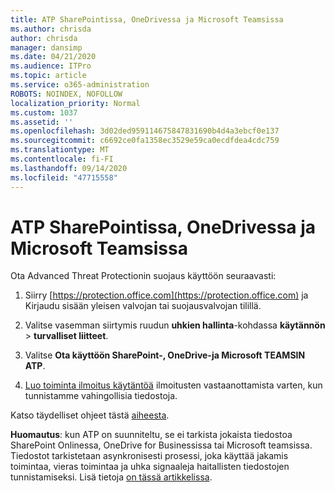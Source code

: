 ```yaml
---
title: ATP SharePointissa, OneDrivessa ja Microsoft Teamsissa
ms.author: chrisda
author: chrisda
manager: dansimp
ms.date: 04/21/2020
ms.audience: ITPro
ms.topic: article
ms.service: o365-administration
ROBOTS: NOINDEX, NOFOLLOW
localization_priority: Normal
ms.custom: 1037
ms.assetid: ''
ms.openlocfilehash: 3d02ded959114675847831690b4d4a3ebcf0e137
ms.sourcegitcommit: c6692ce0fa1358ec3529e59ca0ecdfdea4cdc759
ms.translationtype: MT
ms.contentlocale: fi-FI
ms.lasthandoff: 09/14/2020
ms.locfileid: "47715558"
---
```

# <a name="atp-for-sharepoint-onedrive-and-microsoft-teams"></a>ATP SharePointissa, OneDrivessa ja Microsoft Teamsissa

Ota Advanced Threat Protectionin suojaus käyttöön seuraavasti:

1. Siirry [https://protection.office.com](https://protection.office.com) ja Kirjaudu sisään yleisen valvojan tai suojausvalvojan tilillä.

2. Valitse vasemman siirtymis ruudun **uhkien hallinta**-kohdassa **käytännön** \> **turvalliset liitteet**.

3. Valitse **Ota käyttöön SharePoint-, OneDrive-ja Microsoft TEAMSIN ATP**.

4. [Luo toiminta ilmoitus käytäntöä](https://docs.microsoft.com/microsoft-365/compliance/create-activity-alerts) ilmoitusten vastaanottamista varten, kun tunnistamme vahingollisia tiedostoja.

Katso täydelliset ohjeet tästä [aiheesta](https://docs.microsoft.com/microsoft-365/security/office-365-security/turn-on-atp-for-spo-odb-and-teams).

**Huomautus**: kun ATP on suunniteltu, se ei tarkista jokaista tiedostoa SharePoint Onlinessa, OneDrive for Businessissa tai Microsoft teamsissa. Tiedostot tarkistetaan asynkronisesti prosessi, joka käyttää jakamis toimintaa, vieras toimintaa ja uhka signaaleja haitallisten tiedostojen tunnistamiseksi. Lisä tietoja [on tässä artikkelissa](https://docs.microsoft.com/microsoft-365/security/office-365-security/atp-for-spo-odb-and-teams).
